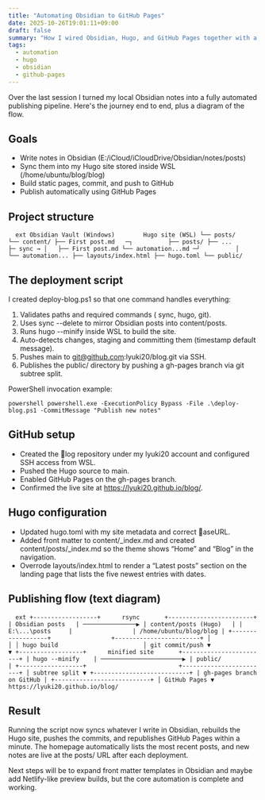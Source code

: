 ```yaml
---
title: "Automating Obsidian to GitHub Pages"
date: 2025-10-26T19:01:11+09:00
draft: false
summary: "How I wired Obsidian, Hugo, and GitHub Pages together with a PowerShell deployment script."
tags:
  - automation
  - hugo
  - obsidian
  - github-pages
---
```


Over the last session I turned my local Obsidian notes into a fully automated publishing pipeline. Here's the journey end to end, plus a diagram of the flow.

## Goals

- Write notes in Obsidian (E:/iCloud/iCloudDrive/Obsidian/notes/posts)
- Sync them into my Hugo site stored inside WSL (/home/ubuntu/blog/blog)
- Build static pages, commit, and push to GitHub
- Publish automatically using GitHub Pages

## Project structure

`	ext
Obsidian Vault (Windows)        Hugo site (WSL)
└── posts/                      └── content/
    ├── First post.md   ─┐          ├── posts/
    ├── ...               ├─ sync → │   ├── First post.md
    └── automation...md ─┘          │   └── automation...
                                  ├── layouts/index.html
                                  ├── hugo.toml
                                  └── public/
`

## The deployment script

I created deploy-blog.ps1 so that one command handles everything:

1. Validates paths and required commands (
sync, hugo, git).
2. Uses 
sync --delete to mirror Obsidian posts into content/posts.
3. Runs hugo --minify inside WSL to build the site.
4. Auto-detects changes, staging and committing them (timestamp default message).
5. Pushes main to git@github.com:lyuki20/blog.git via SSH.
6. Publishes the public/ directory by pushing a gh-pages branch via git subtree split.

PowerShell invocation example:

`powershell
powershell.exe -ExecutionPolicy Bypass -File .\deploy-blog.ps1 -CommitMessage "Publish new notes"
`

## GitHub setup

- Created the log repository under my lyuki20 account and configured SSH access from WSL.
- Pushed the Hugo source to main.
- Enabled GitHub Pages on the gh-pages branch.
- Confirmed the live site at https://lyuki20.github.io/blog/.

## Hugo configuration

- Updated hugo.toml with my site metadata and correct aseURL.
- Added front matter to content/_index.md and created content/posts/_index.md so the theme shows “Home” and “Blog” in the navigation.
- Overrode layouts/index.html to render a “Latest posts” section on the landing page that lists the five newest entries with dates.

## Publishing flow (text diagram)

`	ext
+------------------+      rsync       +------------------------+
| Obsidian posts   | ───────────────▶ | content/posts (Hugo)   |
| E:\...\posts     |                 | /home/ubuntu/blog/blog |
+------------------+                 +------------------------+
          │                                   │
          │ hugo build                        │ git commit/push
          ▼                                   ▼
+------------------+      minified site       +------------------------+
| hugo --minify    | ───────────────────────▶ | public/                |
+------------------+                          +------------------------+
                                                     │ subtree split
                                                     ▼
                                           +---------------------------+
                                           | gh-pages branch on GitHub |
                                           +---------------------------+
                                                     │ GitHub Pages
                                                     ▼
                                           https://lyuki20.github.io/blog/
`

## Result

Running the script now syncs whatever I write in Obsidian, rebuilds the Hugo site, pushes the commits, and republishes GitHub Pages within a minute. The homepage automatically lists the most recent posts, and new notes are live at the posts/ URL after each deployment.

Next steps will be to expand front matter templates in Obsidian and maybe add Netlify-like preview builds, but the core automation is complete and working.